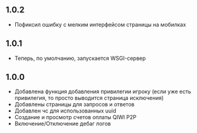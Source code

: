 ## 1.0.2
- Пофиксил ошибку с мелким интерфейсом страницы на мобилках

## 1.0.1
- Теперь, по умолчанию, запускается WSGI-сервер

## 1.0.0
- Добавлена функция добавления привилегии игроку (если уже есть привилегия, то просто выводится страница исключения)
- Добавлены страницы для запросов и ответов
- Добавлен чс для использованных uuid
- Создание и просмотр счетов оплаты QIWI P2P
- Включение/Отключение дебаг логов